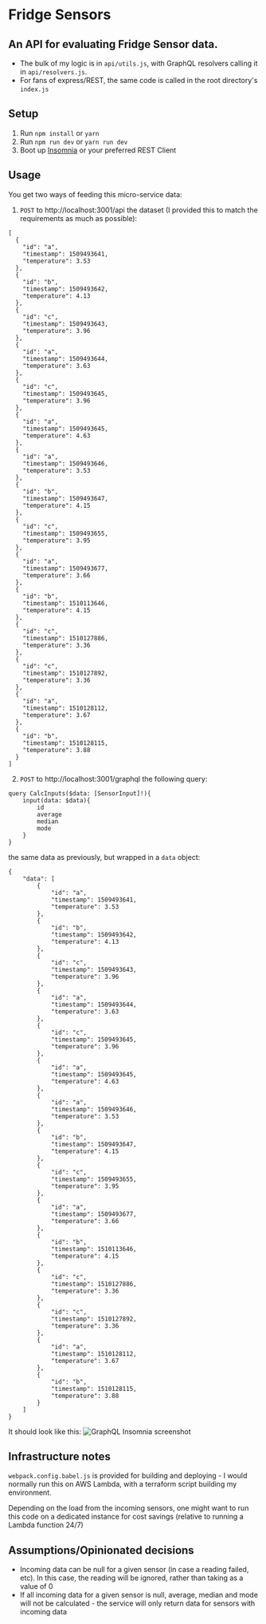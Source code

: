 # Fridge Sensors

## An API for evaluating Fridge Sensor data.

* The bulk of my logic is in `api/utils.js`, with GraphQL resolvers calling it in `api/resolvers.js`.
* For fans of express/REST, the same code is called in the root directory's `index.js`

## Setup

1.  Run `npm install` or `yarn`
2.  Run `npm run dev` or `yarn run dev`
3.  Boot up [Insomnia](https://insomnia.rest/) or your preferred REST Client

## Usage

You get two ways of feeding this micro-service data:

1.  `POST` to http://localhost:3001/api the dataset (I provided this to match the requirements as much as possible):

```
[
  {
    "id": "a",
    "timestamp": 1509493641,
    "temperature": 3.53
  },
  {
    "id": "b",
    "timestamp": 1509493642,
    "temperature": 4.13
  },
  {
    "id": "c",
    "timestamp": 1509493643,
    "temperature": 3.96
  },
  {
    "id": "a",
    "timestamp": 1509493644,
    "temperature": 3.63
  },
  {
    "id": "c",
    "timestamp": 1509493645,
    "temperature": 3.96
  },
  {
    "id": "a",
    "timestamp": 1509493645,
    "temperature": 4.63
  },
  {
    "id": "a",
    "timestamp": 1509493646,
    "temperature": 3.53
  },
  {
    "id": "b",
    "timestamp": 1509493647,
    "temperature": 4.15
  },
  {
    "id": "c",
    "timestamp": 1509493655,
    "temperature": 3.95
  },
  {
    "id": "a",
    "timestamp": 1509493677,
    "temperature": 3.66
  },
  {
    "id": "b",
    "timestamp": 1510113646,
    "temperature": 4.15
  },
  {
    "id": "c",
    "timestamp": 1510127886,
    "temperature": 3.36
  },
  {
    "id": "c",
    "timestamp": 1510127892,
    "temperature": 3.36
  },
  {
    "id": "a",
    "timestamp": 1510128112,
    "temperature": 3.67
  },
  {
    "id": "b",
    "timestamp": 1510128115,
    "temperature": 3.88
  }
]
```

2.  `POST` to http://localhost:3001/graphql the following query:

```
query CalcInputs($data: [SensorInput]!){
	input(data: $data){
		id
		average
		median
		mode
	}
}
```

the same data as previously, but wrapped in a `data` object:

```
{
	"data": [
		{
			"id": "a",
			"timestamp": 1509493641,
			"temperature": 3.53
		},
		{
			"id": "b",
			"timestamp": 1509493642,
			"temperature": 4.13
		},
		{
			"id": "c",
			"timestamp": 1509493643,
			"temperature": 3.96
		},
		{
			"id": "a",
			"timestamp": 1509493644,
			"temperature": 3.63
		},
		{
			"id": "c",
			"timestamp": 1509493645,
			"temperature": 3.96
		},
		{
			"id": "a",
			"timestamp": 1509493645,
			"temperature": 4.63
		},
		{
			"id": "a",
			"timestamp": 1509493646,
			"temperature": 3.53
		},
		{
			"id": "b",
			"timestamp": 1509493647,
			"temperature": 4.15
		},
		{
			"id": "c",
			"timestamp": 1509493655,
			"temperature": 3.95
		},
		{
			"id": "a",
			"timestamp": 1509493677,
			"temperature": 3.66
		},
		{
			"id": "b",
			"timestamp": 1510113646,
			"temperature": 4.15
		},
		{
			"id": "c",
			"timestamp": 1510127886,
			"temperature": 3.36
		},
		{
			"id": "c",
			"timestamp": 1510127892,
			"temperature": 3.36
		},
		{
			"id": "a",
			"timestamp": 1510128112,
			"temperature": 3.67
		},
		{
			"id": "b",
			"timestamp": 1510128115,
			"temperature": 3.88
		}
	]
}
```

It should look like this:
![GraphQL Insomnia screenshot](/static/img/graphql-insomnia.png?raw=true 'GraphQL Insomnia')

## Infrastructure notes

`webpack.config.babel.js` is provided for building and deploying - I would normally run this on AWS Lambda, with a terraform script building my environment.

Depending on the load from the incoming sensors, one might want to run this code on a dedicated instance for cost savings (relative to running a Lambda function 24/7)

## Assumptions/Opinionated decisions

* Incoming data can be null for a given sensor (in case a reading failed, etc). In this case, the reading will be ignored, rather than taking as a value of 0
* If all incoming data for a given sensor is null, average, median and mode will not be calculated - the service will only return data for sensors with incoming data
